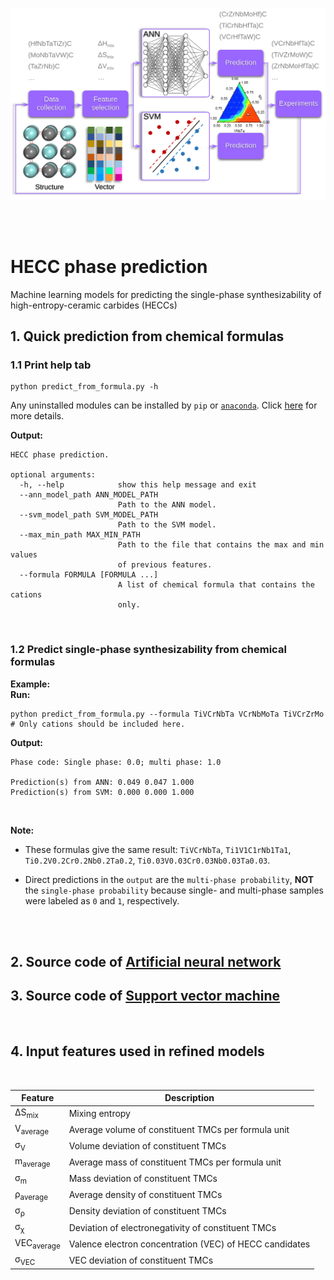 ![ML framewok](https://github.com/jzhang-github/HECC_phase_prediction/blob/main/imgs/ML%20framework.svg)

<br/>
<br/>

# HECC phase prediction
Machine learning models for predicting the single-phase synthesizability of high-entropy-ceramic carbides (HECCs)

## 1. Quick prediction from chemical formulas

 ### 1.1 Print help tab

```
python predict_from_formula.py -h
```

Any uninstalled modules can be installed by `pip` or [`anaconda`](https://www.anaconda.com/). Click [here](https://github.com/jzhang-github/HECC_phase_prediction/blob/main/docs/InstallDependenciesForHeccPrediction.md) for more details. 

**Output:**
```
HECC phase prediction.

optional arguments:
  -h, --help            show this help message and exit
  --ann_model_path ANN_MODEL_PATH
                        Path to the ANN model.
  --svm_model_path SVM_MODEL_PATH
                        Path to the SVM model.
  --max_min_path MAX_MIN_PATH
                        Path to the file that contains the max and min values
                        of previous features.
  --formula FORMULA [FORMULA ...]
                        A list of chemical formula that contains the cations
                        only.
```

<br/>

### 1.2 Predict single-phase synthesizability from chemical formulas
**Example:**
<br/>
**Run:**
```
python predict_from_formula.py --formula TiVCrNbTa VCrNbMoTa TiVCrZrMo # Only cations should be included here.
```
**Output:**
```
Phase code: Single phase: 0.0; multi phase: 1.0

Prediction(s) from ANN: 0.049 0.047 1.000
Prediction(s) from SVM: 0.000 0.000 1.000
```

<br/>

**Note:** <br/>

* These formulas give the same result: `TiVCrNbTa`, `Ti1V1C1rNb1Ta1`, `Ti0.2V0.2Cr0.2Nb0.2Ta0.2`, `Ti0.03V0.03Cr0.03Nb0.03Ta0.03`.
    
* Direct predictions in the `output` are the `multi-phase probability`, **NOT** the `single-phase probability` because single- and multi-phase samples were labeled as `0` and `1`, respectively. 
<!--* These models for quick prediction were trained solely on properties of constituent carbides. As shown below:
![10 features](https://github.com/jzhang-github/HECC_phase_prediction/blob/main/Pictures/10Features.svg)
; * For models on all independent features in the original paper, please refer to [ANN](https://github.com/jzhang-github/HECC_phase_prediction#2-source-code-of-artificial-neural-network) and [SVM](https://github.com/jzhang-github/HECC_phase_prediction#3-source-code-of-support-vector-machine)-->
<br/>
<br/>

## 2. Source code of [Artificial neural network](https://github.com/jzhang-github/HECC_phase_prediction/tree/main/ANN)


## 3. Source code of [Support vector machine](https://github.com/jzhang-github/HECC_phase_prediction/blob/main/SVM)
<br/>  

## 4. Input features used in refined models
<br/>

| Feature | Description | 
|------ | ------ |  
| ΔS<sub>mix</sub> | Mixing entropy |
| V<sub>average</sub> | Average volume of constituent TMCs per formula unit |
| σ<sub>V</sub> | Volume deviation of constituent TMCs |
| m<sub>average</sub> | Average mass of constituent TMCs per formula unit |
| σ<sub>m</sub> | Mass deviation of constituent TMCs |
| ρ<sub>average</sub> | Average density of constituent TMCs |
| σ<sub>ρ</sub> | Density deviation of constituent TMCs |
| σ<sub>χ</sub> | Deviation of electronegativity of constituent TMCs |
| VEC<sub>average</sub> | Valence electron concentration (VEC) of HECC candidates |
| σ<sub>VEC</sub> | VEC deviation of constituent TMCs |
